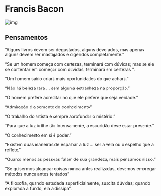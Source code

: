 # Francis Bacon

![img](https://i.imgur.com/YlPCckP.jpg)

## Pensamentos

“Alguns livros devem ser degustados, alguns devorados, mas apenas alguns devem ser mastigados e digeridos completamente.”

“Se um homem começa com certezas, terminará com dúvidas; mas se ele se contentar em começar com dúvidas, terminará em certezas ”.

“Um homem sábio criará mais oportunidades do que achará.”

“Não há beleza rara ... sem alguma estranheza na proporção.”

“O homem prefere acreditar no que ele prefere que seja verdade.”

“Admiração é a semente do conhecimento”

“O trabalho do artista é sempre aprofundar o mistério.”

“Para que a luz brilhe tão intensamente, a escuridão deve estar presente.”

“O conhecimento em si é poder.”

“Existem duas maneiras de espalhar a luz ... ser a vela ou o espelho que a reflete.”

“Quanto menos as pessoas falam de sua grandeza, mais pensamos nisso.”

“Se quisermos alcançar coisas nunca antes realizadas, devemos empregar métodos nunca antes tentados”

“A filosofia, quando estudada superficialmente, suscita dúvidas; quando explorada a fundo, ela a dissipa”.
